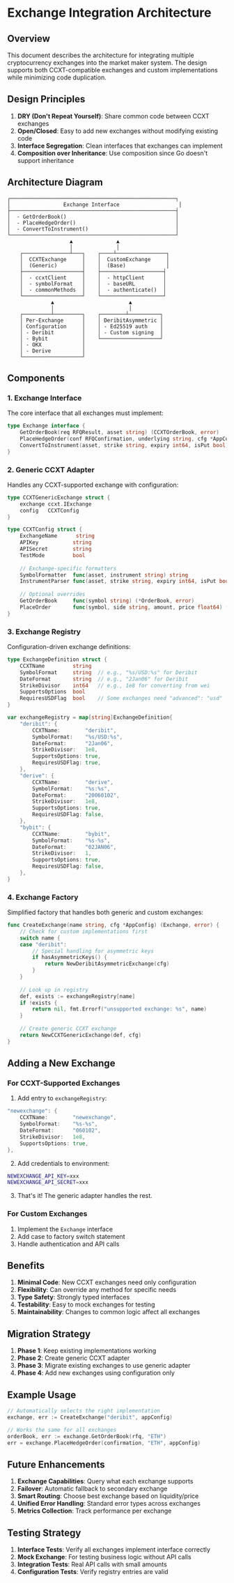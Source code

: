 # Exchange Integration Architecture

## Overview

This document describes the architecture for integrating multiple cryptocurrency exchanges into the market maker system. The design supports both CCXT-compatible exchanges and custom implementations while minimizing code duplication.

## Design Principles

1. **DRY (Don't Repeat Yourself)**: Share common code between CCXT exchanges
2. **Open/Closed**: Easy to add new exchanges without modifying existing code
3. **Interface Segregation**: Clean interfaces that exchanges can implement
4. **Composition over Inheritance**: Use composition since Go doesn't support inheritance

## Architecture Diagram

```
┌─────────────────────────────────────────────────────┐
│                 Exchange Interface                   │
├─────────────────────────────────────────────────────┤
│  - GetOrderBook()                                   │
│  - PlaceHedgeOrder()                                │
│  - ConvertToInstrument()                            │
└─────────────────────────────────────────────────────┘
                    ▲              ▲
                    │              │
    ┌───────────────┴───┐    ┌────┴────────────────┐
    │  CCXTExchange     │    │  CustomExchange     │
    │  (Generic)        │    │  (Base)             │
    ├───────────────────┤    ├────────────────────┤
    │  - ccxtClient     │    │  - httpClient      │
    │  - symbolFormat   │    │  - baseURL         │
    │  - commonMethods  │    │  - authenticate()  │
    └───────────────────┘    └────────────────────┘
              ▲                        ▲
              │                        │
    ┌─────────┴─────────┐    ┌────────┴──────────┐
    │ Per-Exchange      │    │ DeribitAsymmetric │
    │ Configuration     │    │ - Ed25519 auth    │
    │ - Deribit         │    │ - Custom signing  │
    │ - Bybit           │    └───────────────────┘
    │ - OKX             │
    │ - Derive          │
    └───────────────────┘
```

## Components

### 1. Exchange Interface

The core interface that all exchanges must implement:

```go
type Exchange interface {
    GetOrderBook(req RFQResult, asset string) (CCXTOrderBook, error)
    PlaceHedgeOrder(conf RFQConfirmation, underlying string, cfg *AppConfig) error
    ConvertToInstrument(asset, strike string, expiry int64, isPut bool) (string, error)
}
```

### 2. Generic CCXT Adapter

Handles any CCXT-supported exchange with configuration:

```go
type CCXTGenericExchange struct {
    exchange ccxt.IExchange
    config   CCXTConfig
}

type CCXTConfig struct {
    ExchangeName      string
    APIKey           string
    APISecret        string
    TestMode         bool
    
    // Exchange-specific formatters
    SymbolFormatter  func(asset, instrument string) string
    InstrumentParser func(asset, strike string, expiry int64, isPut bool) string
    
    // Optional overrides
    GetOrderBook     func(symbol string) (*OrderBook, error)
    PlaceOrder       func(symbol, side string, amount, price float64) (*Order, error)
}
```

### 3. Exchange Registry

Configuration-driven exchange definitions:

```go
type ExchangeDefinition struct {
    CCXTName         string
    SymbolFormat     string  // e.g., "%s/USD:%s" for Deribit
    DateFormat       string  // e.g., "2Jan06" for Deribit
    StrikeDivisor    int64   // e.g., 1e8 for converting from wei
    SupportsOptions  bool
    RequiresUSDFlag  bool    // Some exchanges need "advanced": "usd"
}

var exchangeRegistry = map[string]ExchangeDefinition{
    "deribit": {
        CCXTName:        "deribit",
        SymbolFormat:    "%s/USD:%s",
        DateFormat:      "2Jan06",
        StrikeDivisor:   1e8,
        SupportsOptions: true,
        RequiresUSDFlag: true,
    },
    "derive": {
        CCXTName:        "derive",
        SymbolFormat:    "%s:%s",
        DateFormat:      "20060102",
        StrikeDivisor:   1e8,
        SupportsOptions: true,
        RequiresUSDFlag: false,
    },
    "bybit": {
        CCXTName:        "bybit",
        SymbolFormat:    "%s-%s",
        DateFormat:      "02JAN06",
        StrikeDivisor:   1,
        SupportsOptions: true,
        RequiresUSDFlag: false,
    },
}
```

### 4. Exchange Factory

Simplified factory that handles both generic and custom exchanges:

```go
func CreateExchange(name string, cfg *AppConfig) (Exchange, error) {
    // Check for custom implementations first
    switch name {
    case "deribit":
        // Special handling for asymmetric keys
        if hasAsymmetricKeys() {
            return NewDeribitAsymmetricExchange(cfg)
        }
    }
    
    // Look up in registry
    def, exists := exchangeRegistry[name]
    if !exists {
        return nil, fmt.Errorf("unsupported exchange: %s", name)
    }
    
    // Create generic CCXT exchange
    return NewCCXTGenericExchange(def, cfg)
}
```

## Adding a New Exchange

### For CCXT-Supported Exchanges

1. Add entry to `exchangeRegistry`:
```go
"newexchange": {
    CCXTName:        "newexchange",
    SymbolFormat:    "%s-%s",
    DateFormat:      "060102",
    StrikeDivisor:   1e8,
    SupportsOptions: true,
},
```

2. Add credentials to environment:
```bash
NEWEXCHANGE_API_KEY=xxx
NEWEXCHANGE_API_SECRET=xxx
```

3. That's it! The generic adapter handles the rest.

### For Custom Exchanges

1. Implement the `Exchange` interface
2. Add case to factory switch statement
3. Handle authentication and API calls

## Benefits

1. **Minimal Code**: New CCXT exchanges need only configuration
2. **Flexibility**: Can override any method for specific needs
3. **Type Safety**: Strongly typed interfaces
4. **Testability**: Easy to mock exchanges for testing
5. **Maintainability**: Changes to common logic affect all exchanges

## Migration Strategy

1. **Phase 1**: Keep existing implementations working
2. **Phase 2**: Create generic CCXT adapter
3. **Phase 3**: Migrate existing exchanges to use generic adapter
4. **Phase 4**: Add new exchanges using configuration only

## Example Usage

```go
// Automatically selects the right implementation
exchange, err := CreateExchange("deribit", appConfig)

// Works the same for all exchanges
orderBook, err := exchange.GetOrderBook(rfq, "ETH")
err = exchange.PlaceHedgeOrder(confirmation, "ETH", appConfig)
```

## Future Enhancements

1. **Exchange Capabilities**: Query what each exchange supports
2. **Failover**: Automatic fallback to secondary exchange
3. **Smart Routing**: Choose best exchange based on liquidity/price
4. **Unified Error Handling**: Standard error types across exchanges
5. **Metrics Collection**: Track performance per exchange

## Testing Strategy

1. **Interface Tests**: Verify all exchanges implement interface correctly
2. **Mock Exchange**: For testing business logic without API calls
3. **Integration Tests**: Real API calls with small amounts
4. **Configuration Tests**: Verify registry entries are valid
